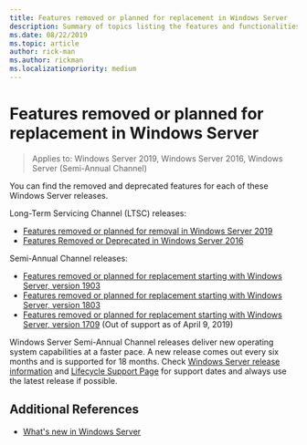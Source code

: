 ```yaml
---
title: Features removed or planned for replacement in Windows Server
description: Summary of topics listing the features and functionalities in Windows Server that have either been removed from the product or are starting to be considered for potential replacement in subsequent releases. It is intended for IT professionals who are updating operating systems in a commercial environment.
ms.date: 08/22/2019
ms.topic: article
author: rick-man
ms.author: rickman
ms.localizationpriority: medium
---
```

# Features removed or planned for replacement in Windows Server

> Applies to: Windows Server 2019, Windows Server 2016, Windows Server (Semi-Annual Channel)

You can find the removed and deprecated features for each of these Windows Server releases.

Long-Term Servicing Channel (LTSC) releases:

- [Features removed or planned for removal in Windows Server 2019](removed-features-19.md)
- [Features Removed or Deprecated in Windows Server 2016](../get-started/Deprecated-Features.md)

Semi-Annual Channel releases:

- [Features removed or planned for replacement starting with Windows Server, version 1903](removed-features-1903.md)
- [Features removed or planned for replacement starting with Windows Server, version 1803](../get-started/windows-server-1803-removed-features.md)
- [Features removed or planned for replacement starting with Windows Server, version 1709](../get-started/Removed-Features-1709.md) (Out of support as of April 9, 2019)

Windows Server Semi-Annual Channel releases deliver new operating system capabilities at a faster pace. A new release comes out every six months and is supported for 18 months. Check [Windows Server release information](../get-started/windows-server-release-info.md) and [Lifecycle Support Page](https://support.microsoft.com/lifecycle) for support dates and always use the latest release if possible.

## Additional References

- [What's new in Windows Server](../get-started/whats-new-in-windows-server.md)